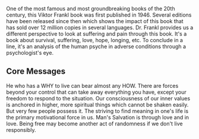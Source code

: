 One of the most famous and most groundbreaking books of the 20th century, this Viktor Frankl book was first published in 1946. Several editions have been released since then which shows the impact of this book that has sold over 12 million copies in several languages. Dr. Frankl provides us a different perspective to look at suffering and pain through this book. It's a book about survival, suffering, love, hope, longing, etc.
To conclude in a line, it's an analysis of the human psyche in adverse conditions through a psychologist's eye.

## Core Messages
He who has a WHY to live can bear almost any HOW.
There are forces beyond your control that can take away everything you have, except your freedom to respond to the situation.
Our consciousness of our inner values is anchored in higher, more spiritual things which cannot be shaken easily. But very few people possess it.
The striving to find meaning in one's life is the primary motivational force in us.
Man's Salvation is through love and in love.
Being free may become another act of randomness if we don't live responsibly.
